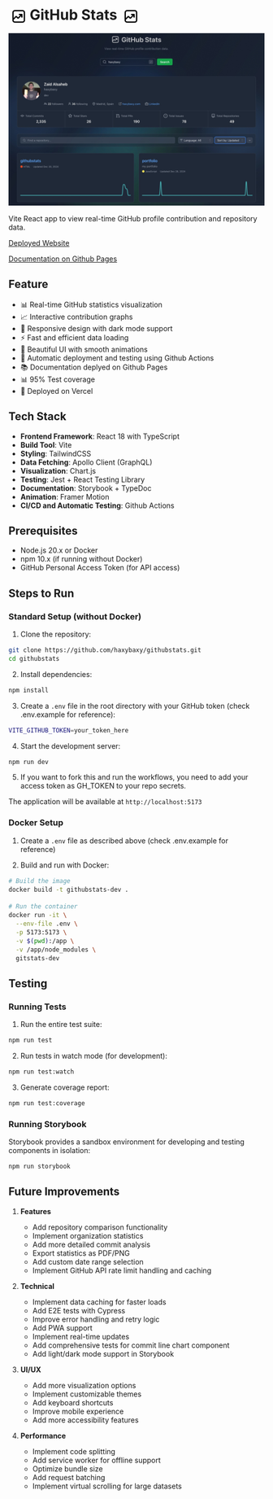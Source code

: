 # <img src="./public/favicon.svg" alt="GitStats Logo" width="30" height="30" style="vertical-align: middle; margin-left: 5px;"> GitHub Stats <img src="./public/favicon.svg" alt="GitStats Logo" width="30" height="30" style="vertical-align: middle; margin-left: 5px;">
![Screenshot](./public/screenshot.jpeg "Screenshot")

Vite React app to view real-time GitHub profile contribution and repository data.

[Deployed Website](https://githubstats-murex.vercel.app/)

[Documentation on Github Pages](https://haxybaxy.github.io/githubstats/)

## Feature

- 📊 Real-time GitHub statistics visualization
- 📈 Interactive contribution graphs
- 📱 Responsive design with dark mode support
- ⚡ Fast and efficient data loading
- 🎨 Beautiful UI with smooth animations
- 🤖 Automatic deployment and testing using Github Actions
- 📚 Documentation deplyed on Github Pages
- 📊 95% Test coverage
- 🚀 Deployed on Vercel


## Tech Stack

- **Frontend Framework**: React 18 with TypeScript
- **Build Tool**: Vite
- **Styling**: TailwindCSS
- **Data Fetching**: Apollo Client (GraphQL)
- **Visualization**: Chart.js
- **Testing**: Jest + React Testing Library
- **Documentation**: Storybook + TypeDoc
- **Animation**: Framer Motion
- **CI/CD and  Automatic Testing**: Github Actions

## Prerequisites

- Node.js 20.x or Docker
- npm 10.x (if running without Docker)
- GitHub Personal Access Token (for API access)

## Steps to Run

### Standard Setup (without Docker)

1. Clone the repository:
```bash
git clone https://github.com/haxybaxy/githubstats.git
cd githubstats
```

2. Install dependencies:
```bash
npm install
```

3. Create a `.env` file in the root directory with your GitHub token (check .env.example for reference):
```bash
VITE_GITHUB_TOKEN=your_token_here
```

4. Start the development server:
```bash
npm run dev
```

5. If you want to fork this and run the workflows, you need to add your access token as GH_TOKEN to your repo secrets. 

The application will be available at `http://localhost:5173`

### Docker Setup

1. Create a `.env` file as described above 
(check .env.example for reference)

2. Build and run with Docker:
```bash
# Build the image
docker build -t githubstats-dev .

# Run the container
docker run -it \
  --env-file .env \
  -p 5173:5173 \
  -v $(pwd):/app \
  -v /app/node_modules \
  gitstats-dev
```

## Testing

### Running Tests

1. Run the entire test suite:
```bash
npm run test
```

2. Run tests in watch mode (for development):
```bash
npm run test:watch
```

3. Generate coverage report:
```bash
npm run test:coverage
```

### Running Storybook

Storybook provides a sandbox environment for developing and testing components in isolation:

```bash
npm run storybook
```




## Future Improvements

1. **Features**
   - Add repository comparison functionality
   - Implement organization statistics
   - Add more detailed commit analysis
   - Export statistics as PDF/PNG
   - Add custom date range selection
   - Implement GitHub API rate limit handling and caching

2. **Technical**
   - Implement data caching for faster loads
   - Add E2E tests with Cypress
   - Improve error handling and retry logic
   - Add PWA support
   - Implement real-time updates
   - Add comprehensive tests for commit line chart component
   - Add light/dark mode support in Storybook

3. **UI/UX**
   - Add more visualization options
   - Implement customizable themes
   - Add keyboard shortcuts
   - Improve mobile experience
   - Add more accessibility features

4. **Performance**
   - Implement code splitting
   - Add service worker for offline support
   - Optimize bundle size
   - Add request batching
   - Implement virtual scrolling for large datasets

